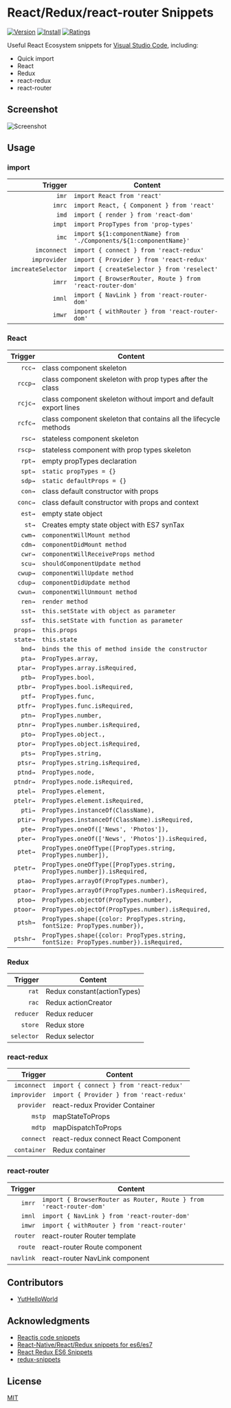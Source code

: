# React/Redux/react-router Snippets

[![Version](https://vsmarketplacebadge.apphb.com/version/discountry.react-redux-react-router-snippets.svg)](https://marketplace.visualstudio.com/items?itemName=discountry.react-redux-react-router-snippets)
[![Install](https://vsmarketplacebadge.apphb.com/installs/discountry.react-redux-react-router-snippets.svg)](https://marketplace.visualstudio.com/items?itemName=discountry.react-redux-react-router-snippets)
[![Ratings](https://vsmarketplacebadge.apphb.com/rating-short/discountry.react-redux-react-router-snippets.svg)](https://marketplace.visualstudio.com/items?itemName=discountry.react-redux-react-router-snippets)

Useful React Ecosystem snippets for [Visual Studio Code](https://code.visualstudio.com/), including:

* Quick import
* React
* Redux
* react-redux
* react-router

## Screenshot

![Screenshot](images/screenshot.gif)

## Usage

### import

| Trigger  | Content |
| -------: | ------- |
| `imr`    | `import React from 'react'` |
| `imrc`   | `import React, { Component } from 'react'` |
| `imd`   | `import { render } from 'react-dom'` |
| `impt`   | `import PropTypes from 'prop-types'` |
| `imc`    | `import ${1:componentName} from './Components/${1:componentName}'` |
| `imconnect`    | `import { connect } from 'react-redux'` |
| `improvider`    | `import { Provider } from 'react-redux'` |
| `imcreateSelector`    | `import { createSelector } from 'reselect'` |
| `imrr`   | `import { BrowserRouter, Route } from 'react-router-dom'` |
| `imnl`    | `import { NavLink } from 'react-router-dom'` |
| `imwr`    | `import { withRouter } from 'react-router-dom'` |

### React

| Trigger  | Content |
| -------: | ------- |
| `rcc→`   | class component skeleton |
| `rccp→`  | class component skeleton with prop types after the class |
| `rcjc→`  | class component skeleton without import and default export lines |
| `rcfc→`  | class component skeleton that contains all the lifecycle methods |
| `rsc→`   | stateless component skeleton |
| `rscp→`  | stateless component with prop types skeleton |
| `rpt→`   | empty propTypes declaration |
| `spt→`   | `static propTypes = {}` |
| `sdp→`   | `static defaultProps = {}` |
| `con→`   | class default constructor with props|
| `conc→`  | class default constructor with props and context |
| `est→`   | empty state object |
| `st→`   | Creates empty state object with ES7 synTax |
| `cwm→`   | `componentWillMount method` |
| `cdm→`   | `componentDidMount method` |
| `cwr→`   | `componentWillReceiveProps method` |
| `scu→`   | `shouldComponentUpdate method` |
| `cwup→`  | `componentWillUpdate method` |
| `cdup→`  | `componentDidUpdate method` |
| `cwun→`  | `componentWillUnmount method` |
| `ren→`   | `render method` |
| `sst→`   | `this.setState with object as parameter` |
| `ssf→`   | `this.setState with function as parameter` |
| `props→` | `this.props` |
| `state→` | `this.state` |
| `bnd→`   | `binds the this of method inside the constructor` |
| `pta→`   | `PropTypes.array,` |
| `ptar→`  | `PropTypes.array.isRequired,` |
| `ptb→`   | `PropTypes.bool,` |
| `ptbr→`  | `PropTypes.bool.isRequired,` |
| `ptf→`   | `PropTypes.func,` |
| `ptfr→`  | `PropTypes.func.isRequired,` |
| `ptn→`   | `PropTypes.number,` |
| `ptnr→`  | `PropTypes.number.isRequired,` |
| `pto→`   | `PropTypes.object.,` |
| `ptor→`  | `PropTypes.object.isRequired,` |
| `pts→`   | `PropTypes.string,` |
| `ptsr→`  | `PropTypes.string.isRequired,` |
| `ptnd→`  | `PropTypes.node,` |
| `ptndr→` | `PropTypes.node.isRequired,` |
| `ptel→`  | `PropTypes.element,` |
| `ptelr→` | `PropTypes.element.isRequired,` |
| `pti→`   | `PropTypes.instanceOf(ClassName),` |
| `ptir→`  | `PropTypes.instanceOf(ClassName).isRequired,` |
| `pte→`   | `PropTypes.oneOf(['News', 'Photos']),` |
| `pter→`  | `PropTypes.oneOf(['News', 'Photos']).isRequired,` |
| `ptet→`  | `PropTypes.oneOfType([PropTypes.string, PropTypes.number]),` |
| `ptetr→` | `PropTypes.oneOfType([PropTypes.string, PropTypes.number]).isRequired,` |
| `ptao→`  | `PropTypes.arrayOf(PropTypes.number),` |
| `ptaor→` | `PropTypes.arrayOf(PropTypes.number).isRequired,` |
| `ptoo→`  | `PropTypes.objectOf(PropTypes.number),` |
| `ptoor→` | `PropTypes.objectOf(PropTypes.number).isRequired,` |
| `ptsh→`  | `PropTypes.shape({color: PropTypes.string, fontSize: PropTypes.number}),` |
| `ptshr→` | `PropTypes.shape({color: PropTypes.string, fontSize: PropTypes.number}).isRequired,` |

### Redux

| Trigger  | Content |
| -------: | ------- |
| `rat`  | Redux constant(actionTypes) |
| `rac`  | Redux actionCreator |
| `reducer`  | Redux reducer |
| `store`  | Redux store |
| `selector`  | Redux selector |

### react-redux

| Trigger  | Content |
| -------: | ------- |
| `imconnect`    | `import { connect } from 'react-redux'` |
| `improvider`    | `import { Provider } from 'react-redux'` |
| `provider`  | react-redux Provider Container |
| `mstp`  | mapStateToProps |
| `mdtp`  | mapDispatchToProps |
| `connect`  | react-redux connect React Component |
| `container`  | Redux container |

### react-router

| Trigger  | Content |
| -------: | ------- |
| `imrr`   | `import { BrowserRouter as Router, Route } from 'react-router-dom'` |
| `imnl`    | `import { NavLink } from 'react-router-dom'` |
| `imwr`    | `import { withRouter } from 'react-router'` |
| `router`  | react-router Router template |
| `route`  | react-router  Route component |
| `navlink`  | react-router  NavLink component |

## Contributors

* [YutHelloWorld](https://github.com/YutHelloWorld)

## Acknowledgments

* [Reactjs code snippets](https://marketplace.visualstudio.com/items?itemName=xabikos.ReactSnippets)
* [React-Native/React/Redux snippets for es6/es7](https://marketplace.visualstudio.com/items?itemName=EQuimper.react-native-react-redux)
* [React Redux ES6 Snippets](https://marketplace.visualstudio.com/items?itemName=timothymclane.react-redux-es6-snippets)
* [redux-snippets](https://marketplace.visualstudio.com/items?itemName=jameshrisho.redux-snippets)

## License

[MIT](LICENSE)
